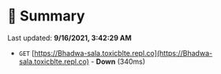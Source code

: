 # 📖 Summary
Last updated: **9/16/2021, 3:42:29 AM**

- `GET` [https://Bhadwa-sala.toxicblte.repl.co](https://Bhadwa-sala.toxicblte.repl.co) - **Down** (340ms)
